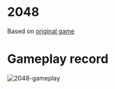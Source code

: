# 2048

Based on [original game](https://github.com/gabrielecirulli/2048)

# Gameplay record

![2048-gameplay](https://user-images.githubusercontent.com/13270181/80403328-1bd4f780-88c8-11ea-8488-0c506292f1b4.gif)
